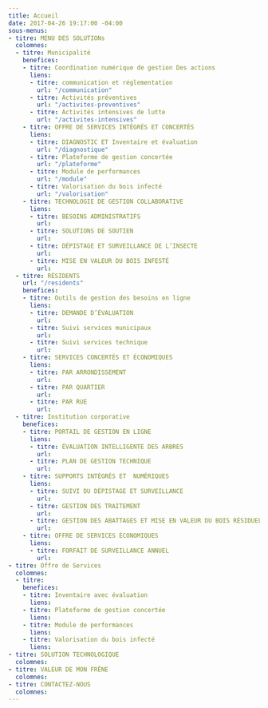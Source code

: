 ```yaml
---
title: Accueil
date: 2017-04-26 19:17:00 -04:00
sous-menus:
- titre: MENU DES SOLUTIONs
  colomnes:
  - titre: Municipalité
    benefices:
    - titre: Coordination numérique de gestion Des actions
      liens:
      - titre: communication et réglementation
        url: "/communication"
      - titre: Activités préventives
        url: "/activites-preventives"
      - titre: Activités intensives de lutte
        url: "/activites-intensives"
    - titre: OFFRE DE SERVICES INTÉGRÉS ET CONCERTÉS
      liens:
      - titre: DIAGNOSTIC ET Inventaire et évaluation
        url: "/diagnostique"
      - titre: Plateforme de gestion concertée
        url: "/plateforme"
      - titre: Module de performances
        url: "/module"
      - titre: Valorisation du bois infecté
        url: "/valorisation"
    - titre: TECHNOLOGIE DE GESTION COLLABORATIVE
      liens:
      - titre: BESOINS ADMINISTRATIFS
        url: 
      - titre: SOLUTIONS DE SOUTIEN
        url: 
      - titre: DÉPISTAGE ET SURVEILLANCE DE L’INSECTE
        url: 
      - titre: MISE EN VALEUR DU BOIS INFESTÉ
        url: 
  - titre: RÉSIDENTS
    url: "/residents"
    benefices:
    - titre: Outils de gestion des besoins en ligne
      liens:
      - titre: DEMANDE D’ÉVALUATION
        url: 
      - titre: Suivi services municipaux
        url: 
      - titre: Suivi services technique
        url: 
    - titre: SERVICES CONCERTÉS ET ÉCONOMIQUES
      liens:
      - titre: PAR ARRONDISSEMENT
        url: 
      - titre: PAR QUARTIER
        url: 
      - titre: PAR RUE
        url: 
  - titre: Institution corporative
    benefices:
    - titre: PORTAIL DE GESTION EN LIGNE
      liens:
      - titre: ÉVALUATION INTELLIGENTE DES ARBRES
        url: 
      - titre: PLAN DE GESTION TECHNIQUE
        url: 
    - titre: SUPPORTS INTÉGRÉS ET  NUMÉRIQUES
      liens:
      - titre: SUIVI DU DÉPISTAGE ET SURVEILLANCE
        url: 
      - titre: GESTION DES TRAITEMENT
        url: 
      - titre: GESTION DES ABATTAGES ET MISE EN VALEUR DU BOIS RÉSIDUEL
        url: 
    - titre: OFFRE DE SERVICES ÉCONOMIQUES
      liens:
      - titre: FORFAIT DE SURVEILLANCE ANNUEL
        url: 
- titre: Offre de Services
  colomnes:
  - titre: 
    benefices:
    - titre: Inventaire avec évaluation
      liens: 
    - titre: Plateforme de gestion concertée
      liens: 
    - titre: Module de performances
      liens: 
    - titre: Valorisation du bois infecté
      liens: 
- titre: SOLUTION TECHNOLOGIQUE
  colomnes: 
- titre: VALEUR DE MON FRÊNE
  colomnes: 
- titre: CONTACTEZ-NOUS
  colomnes: 
---
```


